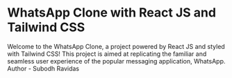 
# WhatsApp Clone with React JS and Tailwind CSS
Welcome to the WhatsApp Clone, a project powered by React JS and styled with Tailwind CSS! This project is aimed at replicating the familiar and seamless user experience of the popular messaging application, WhatsApp. <br/>
Author - Subodh Ravidas
